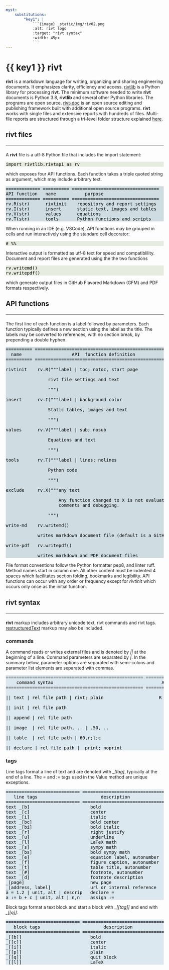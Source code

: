 ```yaml
---
myst:
    substitutions:
        "key1": |
            ```{image} _static/img/riv02.png
            :alt: rivt logo
            :target: "rivt syntax"
            :width: 45px
            ```
---
```


# {{ key1 }}  **rivt** 

**rivt** is a markdown language for writing, organizing and sharing engineering
documents. It emphasizes clarity, efficiency and access.
[rivtlib](https://rivt-code.net) is a Python library for processing **rivt**.
The minimum software needed to write **rivt** documents is Python 3.8,
**rivtlib** and several other Python libraries. The programs are open source.
[rivt-doc](/rivt-doc.md) is an open source editing and publishing framework
built with additional open source programs. **rivt** works with single files
and extensive reports with hundreds of files. Multi-file reports are structured
through a tri-level folder structure explained [here](/rivt-doc.md).

## rivt files<hr>

A **rivt** file is a utf-8 Python file that includes the import statement: 

<pre style="background:#e6ecdf; color: #000000">import rivtlib.rivtapi as rv</pre> 

which exposes four API functions. Each function takes a triple quoted string as
argument, which may include arbitrary text.

<pre style="background: #cfdde2; color: #000000">
============= ========== =================================
API function   name           purpose
============= ========== =================================
rv.R(str)      rivtinit    repository and report settings
rv.I(str)      insert      static text, images and tables
rv.V(str)      values      equations
rv.T(str)      tools       Python functions and scripts
</pre>

When running in an IDE (e.g. VSCode), API functions may be grouped in cells and
run interactively using the standard cell decorator:

<pre style="background:#e6ecdf; color: #000000; color: #000000"># %%</pre>

Interactive output is formatted as utf-8 text for speed and compatiblility.
Document and report files are generated using the the two functions

<pre style="background:#e6ecdf; color: #000000">rv.writemd() 
rv.writepdf() </pre>

which generate output files in GitHub Flavored Markdown
(GFM) and PDF formats respectively.

## API functions<hr>

The first line of each function is a label followed by parameters. Each
function typically defines a new section using the label as the title. The
labels may be converted to references, with no section break, by prepending a
double hyphen.


<pre style="background: #cfdde2; color: #000000">
========== ========================================================
  name                   API  function definition
========== ========================================================

rivtinit    rv.R("""label | toc; notoc, start page

                rivt file settings and text

                """)

insert      rv.I("""label | background color  

                Static tables, images and text

                """)

values      rv.V("""label | sub; nosub 

                Equations and text
                
                """)

tools       rv.T("""label | lines; nolines

                Python code

                """)

exclude     rv.X("""any text

                    Any function changed to X is not evaluated. Used for
                    comments and debugging.

                """)

write-md    rv.writemd()
        
            writes markdown document file (default is a GitHub README.md)

write-pdf   rv.writepdf()
    
            writes markdown and PDF document files
</pre>

File format conventions follow the Python formatter pep8, and linter ruff.
Method names start in column one. All other content must be indented 4 spaces
which facilitates section folding, bookmarks and legibility. API functions can
occur with any order or frequency except for *rivtinit* which occurs only once
as the initial function.

## rivt syntax<hr>

**rivt** markup includes arbitrary unicode text, rivt commands and rivt tags.
[restructuredText](https://docutils.sourceforge.io/docs/user/rst/quickref.html)
markup may also be included. 

### commands

A command reads or writes external files and is denoted by *||* at the beginning
of a line. Command parameters are separated by *|*. In the summary below,
parameter options are separated with semi-colons and parameter list elements
are separated with commas.

<pre style="background:#dce8ef; color: #000000">
==================================================== ==============
    command syntax                                         API 
==================================================== ==============

|| text | rel file path | rivt; plain                     R I V

|| init | rel file path                                     R

|| append | rel file path                                   R

|| image  | rel file path, .. | .50, ..                     I

|| table  | rel file path | 60,r;l;c                        I

|| declare | rel file path |  print; noprint                V
</pre>

### tags

Line tags format a line of text and are denoted with *_[tag]*, typically at the
end of a line. The *=* and *:=* tags used in the Value method are unique
exceptions. 

<pre style="background:#dce8ef; color: #000000">
============================ ================================= ==========
   line tags                        description                   API
============================ ================================ ===========
text _[b]                       bold                            R I V 
text _[c]                       center                          R I V  
text _[i]                       italic                          R I V  
text _[bc]                      bold center                     R I V  
text _[bi]                      bold italic                     R I V
text _[r]                       right justify                   R I V
text _[u]                       underline                       R I V   
text _[l]                       LaTeX math                        I V
text _[s]                       sympy math                        I V
text _[bs]                      bold sympy math                   I V
text _[e]                       equation label, autonumber        I V
text _[f]                       figure caption, autonumber        I V
text _[t]                       table title, autonumber           I V
text _[#]                       footnote, autonumber              I V
text _[d]                       footnote description              I V
_[page]                         new page                          I V
_[address, label]               url or internal reference         I V
a = 1.2 | unit, alt | descrip   declare =                           V
a := b + c | unit, alt | n,n    assign :=                           V
</pre>

Block tags format a text block and start a block with *_[[tag]]* and
end with *_[[q]]*.

<pre style="background:#dce8ef; color: #000000">
============================ ================================ ==========
   block tags                        description                 API
============================ ================================ ==========
_[[b]]                          bold                            R I V
_[[c]]                          center                          R I V
_[[i]]                          italic                          R I V
_[[p]]                          plain                           R I V
_[[q]]                          quit block                      R I V
_[[l]]                          LaTeX                             I V
</pre>





